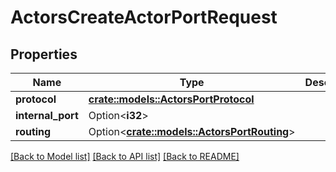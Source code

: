 # ActorsCreateActorPortRequest

## Properties

Name | Type | Description | Notes
------------ | ------------- | ------------- | -------------
**protocol** | [**crate::models::ActorsPortProtocol**](ActorsPortProtocol.md) |  | 
**internal_port** | Option<**i32**> |  | [optional]
**routing** | Option<[**crate::models::ActorsPortRouting**](ActorsPortRouting.md)> |  | [optional]

[[Back to Model list]](../README.md#documentation-for-models) [[Back to API list]](../README.md#documentation-for-api-endpoints) [[Back to README]](../README.md)


